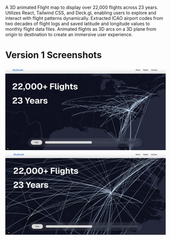 A 3D animated Flight map to display over 22,000 flights across 23 years.
Utilizes React, Tailwind CSS, and Deck.gl, enabling users to explore and interact with flight patterns dynamically.
Extracted ICAO airport codes from two decades of flight logs and saved latitude and longitude values to monthly flight data files.
Animated flights as 3D arcs on a 3D plane from origin to destination to create an immersive user experience.

# Version 1 Screenshots
![Map Screenshot 1](https://github.com/jkmock/FlightMap/blob/main/public/screenshots/Screenshot%202025-09-22%20190916.png?raw=true)
![Map Screenshot 2](https://github.com/jkmock/FlightMap/blob/main/public/screenshots/Screenshot%202025-09-22%20191006.png?raw=true)

